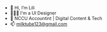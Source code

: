 - 🐰 Hi, I’m Lili
- 👩🏻‍💻 I'm a UI Designer
- 🏫 NCCU Accountint | Digital Content & Tech
- 📫 milktube123@gmail.com

<!---
milkpie123/milkpie123 is a ✨ special ✨ repository because its `README.md` (this file) appears on your GitHub profile.
You can click the Preview link to take a look at your changes.
--->
